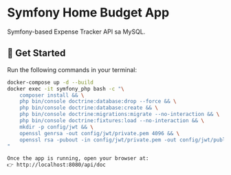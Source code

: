 # Symfony Home Budget App
Symfony-based Expense Tracker API sa MySQL.

## 🚀 Get Started
Run the following commands in your terminal:

```bash
docker-compose up -d --build
docker exec -it symfony_php bash -c "\
    composer install && \
    php bin/console doctrine:database:drop --force && \
    php bin/console doctrine:database:create && \
    php bin/console doctrine:migrations:migrate --no-interaction && \
    php bin/console doctrine:fixtures:load --no-interaction && \
    mkdir -p config/jwt && \
    openssl genrsa -out config/jwt/private.pem 4096 && \
    openssl rsa -pubout -in config/jwt/private.pem -out config/jwt/public.pem \
"

Once the app is running, open your browser at:
👉 http://localhost:8080/api/doc
